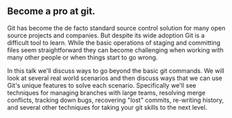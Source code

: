 ## Become a pro at git.

Git has become the de facto standard source control solution for many open source projects and companies. But despite its wide adoption Git is a difficult tool to learn. While the basic operations of staging and committing files seem straightforward they can become challenging when working with many other people or when things start to go wrong.

In this talk we'll discuss ways to go beyond the basic git commands. We will look at several real world scenarios and then discuss ways that we can use Git's unique features to solve each scenario. Specifically we'll see techniques for managing branches with large teams, resolving merge conflicts, tracking down bugs, recovering "lost" commits, re-writing history, and several other techniques for taking your git skills to the next level. 
